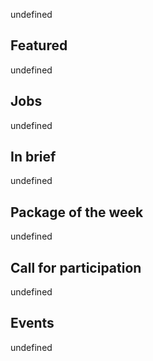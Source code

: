 <!-- 2017-11-09 -->

undefined

## Featured

undefined

## Jobs

undefined

## In brief

undefined

## Package of the week

undefined

## Call for participation

undefined

## Events

undefined
